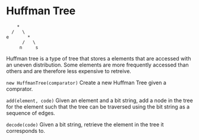 # Huffman Tree
```
    *
  /   \
e       *
      /   \
     n     s
```

Huffman tree is a type of tree that stores a elements that are accessed with an uneven distribution. Some elements are more frequently accessed than others and are therefore less expensive to retreive.

`new HuffmanTree(comparator)` Create a new Huffman Tree given a comprator.

`add(element, code)` Given an element and a bit string, add a node in the tree for the element such that the tree can be traversed using the bit string as a sequence of edges.

`decode(code)` Given a bit string, retrieve the element in the tree it corresponds to.